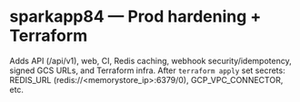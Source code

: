 # sparkapp84 — Prod hardening + Terraform
Adds API (/api/v1), web, CI, Redis caching, webhook security/idempotency, signed GCS URLs, and Terraform infra.
After `terraform apply` set secrets: REDIS_URL (redis://<memorystore_ip>:6379/0), GCP_VPC_CONNECTOR, etc.
